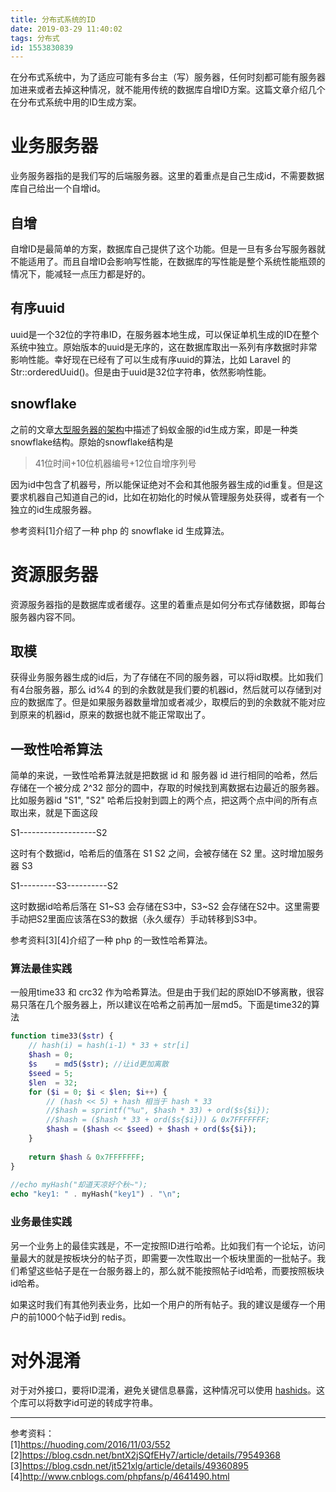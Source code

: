 ```yaml
---
title: 分布式系统的ID
date: 2019-03-29 11:40:02
tags: 分布式
id: 1553830839
---
```

在分布式系统中，为了适应可能有多台主（写）服务器，任何时刻都可能有服务器加进来或者去掉这种情况，就不能用传统的数据库自增ID方案。这篇文章介绍几个在分布式系统中用的ID生成方案。

# 业务服务器
业务服务器指的是我们写的后端服务器。这里的着重点是自己生成id，不需要数据库自己给出一个自增id。

## 自增
自增ID是最简单的方案，数据库自己提供了这个功能。但是一旦有多台写服务器就不能适用了。而且自增ID会影响写性能，在数据库的写性能是整个系统性能瓶颈的情况下，能减轻一点压力都是好的。

## 有序uuid
uuid是一个32位的字符串ID，在服务器本地生成，可以保证单机生成的ID在整个系统中独立。原始版本的uuid是无序的，这在数据库取出一系列有序数据时非常影响性能。幸好现在已经有了可以生成有序uuid的算法，比如 Laravel 的 Str::orderedUuid()。但是由于uuid是32位字符串，依然影响性能。

## snowflake
之前的文章[大型服务器的架构](/posts/1532314825)中描述了蚂蚁金服的id生成方案，即是一种类snowflake结构。原始的snowflake结构是

> 41位时间+10位机器编号+12位自增序列号

因为id中包含了机器号，所以能保证绝对不会和其他服务器生成的id重复。但是这要求机器自己知道自己的id，比如在初始化的时候从管理服务处获得，或者有一个独立的id生成服务器。

参考资料[1]介绍了一种 php 的 snowflake id 生成算法。

# 资源服务器
资源服务器指的是数据库或者缓存。这里的着重点是如何分布式存储数据，即每台服务器内容不同。

## 取模
获得业务服务器生成的id后，为了存储在不同的服务器，可以将id取模。比如我们有4台服务器，那么 id%4 的到的余数就是我们要的机器id，然后就可以存储到对应的数据库了。但是如果服务器数量增加或者减少，取模后的到的余数就不能对应到原来的机器id，原来的数据也就不能正常取出了。

## 一致性哈希算法
简单的来说，一致性哈希算法就是把数据 id 和 服务器 id 进行相同的哈希，然后存储在一个被分成 2^32 部分的圆中，存取的时候找到离数据右边最近的服务器。比如服务器id "S1", "S2" 哈希后投射到圆上的两个点，把这两个点中间的所有点取出来，就是下面这段

S1-------------------S2

这时有个数据id，哈希后的值落在 S1 S2 之间，会被存储在 S2 里。这时增加服务器 S3

S1---------S3----------S2

这时数据id哈希后落在 S1~S3 会存储在S3中，S3~S2 会存储在S2中。这里需要手动把S2里面应该落在S3的数据（永久缓存）手动转移到S3中。

参考资料[3][4]介绍了一种 php 的一致性哈希算法。

### 算法最佳实践
一般用time33 和 crc32 作为哈希算法。但是由于我们起的原始ID不够离散，很容易只落在几个服务器上，所以建议在哈希之前再加一层md5。下面是time32的算法
```php
function time33($str) {
    // hash(i) = hash(i-1) * 33 + str[i]
    $hash = 0;
    $s    = md5($str); //让id更加离散
    $seed = 5;
    $len  = 32;
    for ($i = 0; $i < $len; $i++) {
        // (hash << 5) + hash 相当于 hash * 33
        //$hash = sprintf("%u", $hash * 33) + ord($s{$i});
        //$hash = ($hash * 33 + ord($s{$i})) & 0x7FFFFFFF;
        $hash = ($hash << $seed) + $hash + ord($s{$i});
    }
 
    return $hash & 0x7FFFFFFF;
}
 
//echo myHash("却道天凉好个秋~");
echo "key1: " . myHash("key1") . "\n";
```

### 业务最佳实践
另一个业务上的最佳实践是，不一定按照ID进行哈希。比如我们有一个论坛，访问量最大的就是按板块分的帖子页，即需要一次性取出一个板块里面的一批帖子。我们希望这些帖子是在一台服务器上的，那么就不能按照帖子id哈希，而要按照板块id哈希。

如果这时我们有其他列表业务，比如一个用户的所有帖子。我的建议是缓存一个用户的前1000个帖子id到 redis。

# 对外混淆
对于对外接口，要将ID混淆，避免关键信息暴露，这种情况可以使用 [hashids](https://hashids.org)。这个库可以将数字id可逆的转成字符串。

------------------------------
参考资料：  
[1]https://huoding.com/2016/11/03/552  
[2]https://blog.csdn.net/bntX2jSQfEHy7/article/details/79549368  
[3]https://blog.csdn.net/jt521xlg/article/details/49360895  
[4]http://www.cnblogs.com/phpfans/p/4641490.html